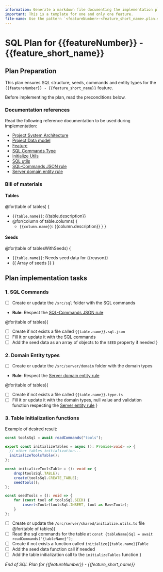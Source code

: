 ```yaml
--- 
information: Generate a markdown file documenting the implementation plan of the SQL tier for a feature.
important: This is a template for one and only one feature.
file-name: Use the pattern `<featureNumber>-<feature_short_name>.plan.sql.md`
---
```


# SQL Plan for **{{featureNumber}} - {{feature_short_name}}**

## Plan Preparation

This plan ensures SQL structure, seeds, commands and entity types for the `{{featureNumber}} - {{feature_short_name}}` feature.

Before implementing the plan, read the preconditions below.

### Documentation references

Read the following reference documentation to be used during implementation:

- [Project System Architecture](/docs/systems.blueprint.md)
- [Project Data model](/docs/data-model.blueprint.md)
- [Feature](/docs/{{featureNumber}}-{{feature_short_name}}/{{featureNumber}}-{{feature_short_name}}.blueprint.md)
- [SQL Commands Type](/src/server/shared/sql.type.ts)
- [Initialize Utils](/src/server/shared/initialize.utils.ts)
- [SQL utils](/src/server/shared/sql.utils.ts)
- [SQL-Commands JSON rule](/.cursor/rules/sql-commands-json.mdc) 
- [Server domain entity rule](/.cursor/rules/server-domain-entity.mdc)

### Bill of materials

#### Tables

<!--
Think about the tables needed to implement the feature.
List them in camel case, with a brief description.
No need to generate tasks for the tables at this point, just list them.
-->

@for(table of tables) {
- `{{table.name}}`: {{table.description}}
- @for(column of table.columns) {
    - `{{column.name}}`: {{column.description}}
  }
}

#### Seeds

<!--
Some tables must have seed data to be able to use the feature.
Is data that predefined in the database to be able to test the feature.
Think about the seeds needed to implement the feature.
List tables that needs seed data, in camel case, with a brief description.
List the seeds for each table as an array of objects.
-->

@for(table of tablesWithSeeds) {
- `{{table.name}}`: Needs seed data for {{reason}}
- {{ Array of seeds }}
}

## Plan implementation tasks

### 1. SQL Commands 

- [ ] Create or update the `/src/sql` folder with the SQL commands

- **Rule**: Respect the [SQL-Commands JSON rule](/.cursor/rules/sql-commands-json.mdc)

@for(table of tables){
- [ ] Create if not exists a file called `{{table.name}}.sql.json`
- [ ] Fill it or update it with the SQL commands
- [ ] Add the seed data as an array of objects to the `SEED` property if needed
}

### 2. Domain Entity types

- [ ] Create or update the `/src/server/domain` folder with the domain types
  
- **Rule**: Respect the [Server domain entity rule](/.cursor/rules/server-domain-entity.mdc)

@for(table of tables){
- [ ] Create if not exists a file called `{{table.name}}.type.ts`
- [ ] Fill it or update it with the domain types, null value and validation function respecting the [Server entity rule](/.cursor/rules/server-entity.mdc)
} 

### 3. Table Initialization functions

<!--
Include the example of desired result for the implementation agent.
-->

Example of desired result:
```typescript
const toolsSql = await readCommands("tools");

export const initializeTables = async (): Promise<void> => {
  // other tables initialization...
  initializeToolsTable();
};

const initializeToolsTable = (): void => {
	drop(toolsSql.TABLE);
	create(toolsSql.CREATE_TABLE);
	seedTools();
};

const seedTools = (): void => {
	for (const tool of toolsSql.SEED) {
		insert<Tool>(toolsSql.INSERT, tool as Raw<Tool>);
	}
};
```

- [ ] Create or update the `/src/server/shared/initialize.utils.ts` file 
@for(table of tables){
- [ ] Read the sql commands for the table at `const {tableName}Sql = await readCommands("{tableName}");`
- [ ] Create if not exists a function called `initialize{{table.name}}Table`
- [ ] Add the seed data function call if needed
- [ ] Add the table initialization call to the `initializeTables` function
}

_End of SQL Plan for {{featureNumber}} - {{feature_short_name}}_
